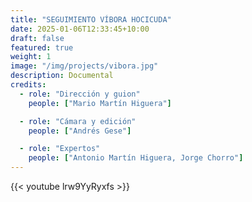 ```yaml
---
title: "SEGUIMIENTO VÍBORA HOCICUDA"
date: 2025-01-06T12:33:45+10:00
draft: false
featured: true
weight: 1
image: "/img/projects/vibora.jpg"
description: Documental
credits:
  - role: "Dirección y guion"
    people: ["Mario Martín Higuera"]

  - role: "Cámara y edición"
    people: ["Andrés Gese"]

  - role: "Expertos"
    people: ["Antonio Martín Higuera, Jorge Chorro"]
---
```

{{< youtube lrw9YyRyxfs >}}
